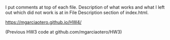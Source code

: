 

I put comments at top of each file. 
Description of what works and what I left out which did not work
is at in File Description section of index.html.

https://mgarciaotero.github.io/HW4/

(Previous HW3 code at github.com/mgarciaotero/HW3)
